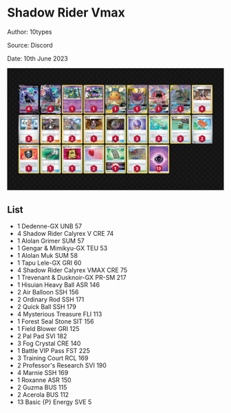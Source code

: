 # Shadow Rider Vmax

Author: 10types

Source: Discord

Date: 10th June 2023

![decklist](../../images/SVI/Shadow%20Rider%20Vmax/7-%20Shadow%20Rider%20Vmax.png)

## List

* 1 Dedenne-GX UNB 57
* 4 Shadow Rider Calyrex V CRE 74
* 1 Alolan Grimer SUM 57
* 1 Gengar & Mimikyu-GX TEU 53
* 1 Alolan Muk SUM 58
* 1 Tapu Lele-GX GRI 60
* 4 Shadow Rider Calyrex VMAX CRE 75
* 1 Trevenant & Dusknoir-GX PR-SM 217
* 1 Hisuian Heavy Ball ASR 146
* 2 Air Balloon SSH 156
* 2 Ordinary Rod SSH 171
* 2 Quick Ball SSH 179
* 4 Mysterious Treasure FLI 113
* 1 Forest Seal Stone SIT 156
* 1 Field Blower GRI 125
* 2 Pal Pad SVI 182
* 3 Fog Crystal CRE 140
* 1 Battle VIP Pass FST 225
* 3 Training Court RCL 169
* 2 Professor's Research SVI 190
* 4 Marnie SSH 169
* 1 Roxanne ASR 150
* 2 Guzma BUS 115
* 2 Acerola BUS 112
* 13 Basic {P} Energy SVE 5

